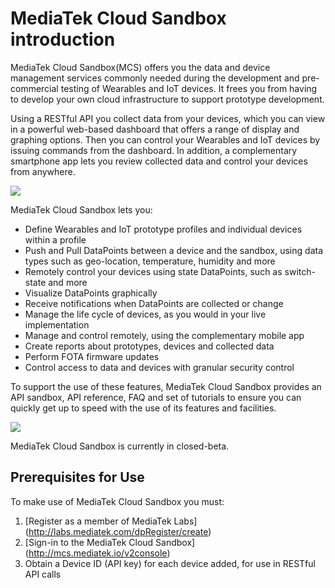 # **MediaTek Cloud Sandbox introduction**

MediaTek Cloud Sandbox(MCS) offers you the data and device management services commonly needed during the development and pre-commercial testing of Wearables and IoT devices. It frees you from having to develop your own cloud infrastructure to support prototype development.

Using a RESTful API you collect data from your devices, which you can view in a powerful web-based dashboard that offers a range of display and graphing options. Then you can control your Wearables and IoT devices by issuing commands from the dashboard. In addition, a complementary smartphone app lets you review collected data and control your devices from anywhere.

![](images/introduction/img_introduction_01.jpg)

MediaTek Cloud Sandbox lets you:

- Define Wearables and IoT prototype profiles and individual devices within a profile
- Push and Pull DataPoints between a device and the sandbox, using data types such as geo-location, temperature, humidity and more
- Remotely control your devices using state DataPoints, such as switch-state and more
- Visualize DataPoints graphically
- Receive notifications when DataPoints are collected or change
- Manage the life cycle of devices, as you would in your live implementation
- Manage and control remotely, using the complementary mobile app
- Create reports about prototypes, devices and collected data
- Perform FOTA firmware updates
- Control access to data and devices with granular security control

To support the use of these features, MediaTek Cloud Sandbox provides an API sandbox, API reference, FAQ and set of tutorials to ensure you can quickly get up to speed with the use of its features and facilities.


![](images/content_img/img_introduction_02.jpg)



MediaTek Cloud Sandbox is currently in closed-beta.




## **Prerequisites for Use**
To make use of MediaTek Cloud Sandbox you must:
1. [Register as a member of MediaTek Labs] (http://labs.mediatek.com/dpRegister/create)
2. [Sign-in to the MediaTek Cloud Sandbox] (http://mcs.mediatek.io/v2console)
3. Obtain a Device ID (API key) for each device added, for use in RESTful API calls
